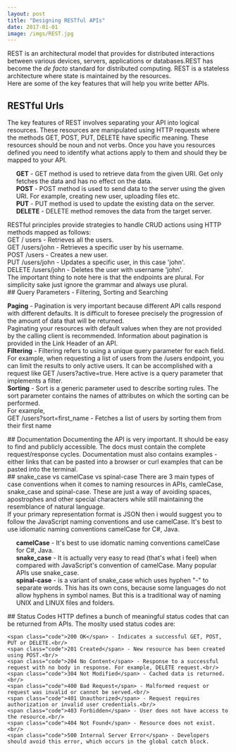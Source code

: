 ```yaml
---
layout: post
title: "Designing RESTful APIs"
date: 2017-01-01
image: /imgs/REST.jpg
---
```

REST is an architectural model that provides for distributed interactions between various devices, servers, applications or databases.REST has become the <i>de facto</i> standard for distributed computing.
REST is a stateless architecture where state is maintained by the resources.<br/>
Here are some of the key features that will help you write better APIs.
## RESTful Urls 
The key features of REST involves separating your API into logical resources.
These resources are manipulated using HTTP requests where the methods GET, POST, PUT, DELETE have specific meaning.
These resources should be noun and not verbs. Once you have you resources defined you need to identify what actions apply to them and should they be mapped to your API. <br/>
<p style="margin-left:20px;">
<b>GET</b> - GET method is used to retrieve data from the given URI. Get only fetches the data and has no effect on the data. <br/>
<b>POST</b> - POST method is used to send data to the server using the given URI. For example, creating new user, uploading files etc.<br/>
<b>PUT</b> - PUT method is used to update the existing data on the server.<br/>
<b>DELETE</b> - DELETE method removes the data from the target server.
</p>
RESTful principles provide strategies to handle CRUD actions using HTTP methods mapped as follows:<br/>
<span class="code">GET / users</span> - Retrieves all the users.<br/>
<span class="code">GET /users/john</span> - Retrieves a specific user by his username.<br/>
<span class="code">POST /users</span> - Creates a new user.<br/>
<span class="code">PUT /users/john</span> - Updates a specific user, in this case 'john'.<br/>
<span class="code">DELETE /users/john</span> - Deletes the user with username 'john'.<br/>
The important thing to note here is that the endpoints are plural. For simplicity sake just ignore the grammar and always use plural.<br/>
##	Query Parameters - Filtering, Sorting and Searching
<p>
<b>Paging</b> - Pagination is very important because different API calls respond with different defaults. It is difficult to foresee precisely the progression of the amount of data that will be returned. <br/>Paginating your resources with default values when they are not provided by the calling client is recommended. Information about pagination is provided in the Link Header of an API.<br/>
<b>Filtering</b> - Filtering refers to using a unique query parameter for each field. For example, when requesting a list of users from the /users endpoint, you can limit the results to only active users. It can be accomplished with a request like GET /users?active=true. Here active is a query parameter that implements a filter.<br/>
<b>Sorting</b> - Sort is a generic parameter used to describe sorting rules. The sort parameter contains the names of attributes on which the sorting can be performed.<br/>
For example,<br/>
	<span class="code">GET /users?sort=first_name</span> - Fetches a list of users by sorting them from their first name
</p>
##	Documentation
Documenting the API is very important. It should be easy to find and publicly accessible. The docs must contain the complete request/response cycles. Documentation must also contains examples - either links that can be pasted into a browser or curl examples that can be pasted into the terminal.<br/>
##	snake_case vs camelCase vs spinal-case
There are 3 main types of case conventions when it comes to naming resources in APIs, camleCase, snake_case and spinal-case. These are just a way of avoiding spaces, apostrophes and other special characters while still maintaining the resemblance of natural language.<br/>
If your primary representation format is JSON then i would suggest you to follow the JavaScript naming conventions and use camelCase. It's best to use idiomatic naming conventions camelCase for C#, Java.
<p style="margin-left:20px;">
	<b>camelCase</b> - It's best to use idomatic naming conventions camelCase for C#, Java.<br/>
	<b>snake_case</b> - It is actually very easy to read (that's what i feel) when compared with JavaScript's convention of camelCase. Many popular APIs use snake_case.<br/>
	<b>spinal-case</b> - is a variant of snake_case which uses hyphen "-" to separate words. This has its own cons, because some languages do not allow hyphens in symbol names. But this is a traditional way of naming UNIX and LINUX files and folders.
</p>
##	Status Codes
HTTP defines a bunch of meaningful status codes that can be returned from APIs. The moslty used status codes are:<br/>
<p>

	<span class="code">200 OK</span> - Indicates a successful GET, POST, PUT or DELETE.<br/>
	<span class="code">201 Created</span> - New resource has been created using POST.<br/>
	<span class="code">204 No Content</span> - Response to a successful request with no body in response. For example, DELETE request.<br/>
	<span class="code">304 Not Modified</span> - Cached data is returned.<br/>
	<span class="code">400 Bad Request</span> - Malformed request or request was invalid or cannot be served.<br/>
	<span class="code">401 Unauthorized</span> - Request requires authorization or invalid user credentials.<br/>
	<span class="code">403 Forbidden</span> - User does not have access to the resource.<br/>
	<span class="code">404 Not Found</span> - Resource does not exist.<br/>
	<span class="code">500 Internal Server Error</span> - Developers should avoid this error, which occurs in the global catch block.
</p>

